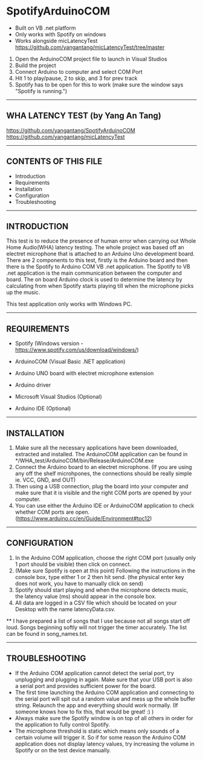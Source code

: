 # SpotifyArduinoCOM

- Built on VB .net platform
- Only works with Spotify on windows
- Works alongside micLatencyTest https://github.com/yangantang/micLatencyTest/tree/master

1)  Open the ArduinoCOM project file to launch in Visual Studios
2)  Build the project 
3)  Connect Arduino to computer and select COM Port
4)  Hit 1 to play/pause, 2 to skip, and 3 for prev track
5)  Spotify has to be open for this to work (make sure the window says "Spotify is running.")

----------------
WHA LATENCY TEST (by Yang An Tang)
----------------
https://github.com/yangantang/SpotifyArduinoCOM
https://github.com/yangantang/micLatencyTest

---------------------
CONTENTS OF THIS FILE
---------------------
 * Introduction
 * Requirements
 * Installation
 * Configuration
 * Troubleshooting
 
------------
INTRODUCTION
------------
This test is to reduce the presence of human error when carrying out Whole Home Audio(WHA)
latency testing. The whole project was based off an electret microphone that is attached
to an Arduino Uno development board. There are 2 components to this test, firstly is the 
Arduino board and then there is the Spotify to Arduino COM VB .net application. The Spotify
to VB .net application is the main communication between the computer and board. The on board
Arduino clock is used to determine the latency by calculating from when Spotify starts playing
till when the microphone picks up the music.

This test application only works with Windows PC.

------------
REQUIREMENTS
------------
- Spotify (Windows version - https://www.spotify.com/us/download/windows/)
- ArduinoCOM (Visual Basic .NET application)
- Arduino UNO board with electret microphone extension
- Arduino driver

- Microsoft Visual Studios (Optional)
- Arduino IDE (Optional)

------------
INSTALLATION
------------
1) Make sure all the necessary applications have been downloaded, extracted and installed.
   The ArduinoCOM application can be found in */WHA_test/ArduinoCOM/bin/Release/ArduinoCOM.exe
2) Connect the Arduino board to an electret microphone. (If you are using any off the shelf
   microhpones, the connections should be really simple ie. VCC, GND, and OUT)
3) Then using a USB connection, plug the board into your computer and make sure that it is
   visible and the right COM ports are opened by your computer. 
4) You can use either the Arduino IDE or ArduinoCOM application to check whether COM ports 
   are open.(https://www.arduino.cc/en/Guide/Environment#toc12)
   
-------------
CONFIGURATION
-------------
1) In the Arduino COM application, choose the right COM port (usually only 1 port should be visible)
   then click on connect.
2) (Make sure Spotify is open at this point) Following the instructions in the console box, 
   type either 1 or 2 then hit send. (the physical enter key does not work, you have to manually
   click on send)
3) Spotify should start playing and when the microphone detects music, the latency value (ms)
   should appear in the console box.
4) All data are logged in a CSV file which should be located on your Desktop with the name
   latencyData.csv.

** I have prepared a list of songs that I use because not all songs start off loud. Songs beginning
   softly will not trigger the timer accurately. The list can be found in song_names.txt.
   
---------------
TROUBLESHOOTING
---------------
- If the Arduino COM application cannot detect the serial port, try unplugging and plugging in again.
  Make sure that your USB port is also a serial port and provides sufficient power for the board.
- The first time launching the Arduino COM application and connecting to the serial port will spit
  out a random value and mess up the whole buffer string. Relaunch the app and everything should
  work normally. (If someone knows how to fix this, that would be great! :) )
- Always make sure the Spotify window is on top of all others in order for the application to fully
  control Spotify.
- The microphone threshold is static which means only sounds of a certain volume will trigger it.
  So if for some reason the Arduino COM application does not display latency values, try 
  increasing the volume in Spotify or on the test device manually.  
